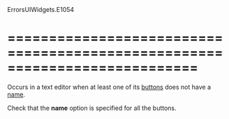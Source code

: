 <!--id-->ErrorsUIWidgets.E1054<!--/id-->
===========================================================================
===========================================================================

<!--shortDescription-->
Occurs in a text editor when at least one of its [buttons](/Documentation/ApiReference/UI_Widgets/dxTextBox/Configuration/buttons/) does not have a [name](/Documentation/ApiReference/UI_Widgets/dxTextBox/Configuration/buttons/#name).
<!--/shortDescription-->

<!--fullDescription-->
Check that the **name** option is specified for all the buttons. 
<!--/fullDescription-->